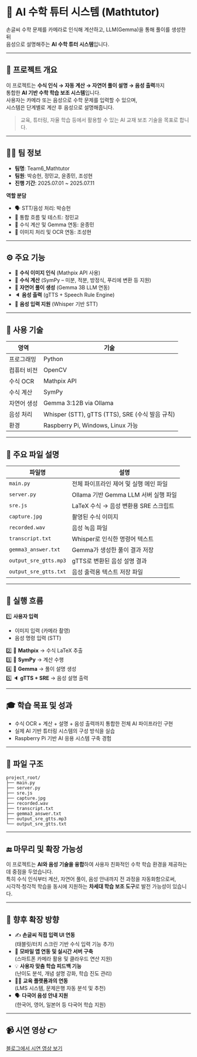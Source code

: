 # 🧮 AI 수학 튜터 시스템 (Mathtutor)

손글씨 수학 문제를 카메라로 인식해 계산하고, LLM(Gemma)을 통해 풀이를 생성한 뒤  
음성으로 설명해주는 **AI 수학 튜터 시스템**입니다.

---

## 📌 프로젝트 개요
이 프로젝트는 **수식 인식 → 자동 계산 → 자연어 풀이 설명 → 음성 출력**까지  
통합한 **AI 기반 수학 학습 보조 시스템**입니다.  
사용자는 카메라 또는 음성으로 수학 문제를 입력할 수 있으며,  
시스템은 단계별로 계산 후 음성으로 설명해줍니다.

> 교육, 튜터링, 자율 학습 등에서 활용할 수 있는 AI 교재 보조 기술을 목표로 합니다.

---

## 🧑‍💻 팀 정보
- **팀명**: Team6_Mathtutor  
- **팀원**: 박승헌, 정민교, 윤종민, 조성현  
- **진행 기간**: 2025.07.01 ~ 2025.07.11  

**역할 분담**
- 🗣️ STT/음성 처리: 박승헌  
- 🔄 통합 흐름 및 테스트: 정민교  
- 🧮 수식 계산 및 Gemma 연동: 윤종민  
- 📸 이미지 처리 및 OCR 연동: 조성현  

---

## ⚙️ 주요 기능
- 📸 **수식 이미지 인식** (Mathpix API 사용)  
- 🧠 **수식 계산** (SymPy – 미분, 적분, 방정식, 푸리에 변환 등 지원)  
- 💬 **자연어 풀이 생성** (Gemma 3B LLM 연동)  
- 🔈 **음성 출력** (gTTS + Speech Rule Engine)  
- 🎤 **음성 입력 지원** (Whisper 기반 STT)  

---

## 🧰 사용 기술
| 영역 | 기술 |
|------|------|
| 프로그래밍 | Python |
| 컴퓨터 비전 | OpenCV |
| 수식 OCR | Mathpix API |
| 수식 계산 | SymPy |
| 자연어 생성 | Gemma 3:12B via Ollama |
| 음성 처리 | Whisper (STT), gTTS (TTS), SRE (수식 발음 규칙) |
| 환경 | Raspberry Pi, Windows, Linux 가능 |

---

## 📁 주요 파일 설명
| 파일명 | 설명 |
|--------|------|
| `main.py` | 전체 파이프라인 제어 및 실행 메인 파일 |
| `server.py` | Ollama 기반 Gemma LLM 서버 실행 파일 |
| `sre.js` | LaTeX 수식 → 음성 변환용 SRE 스크립트 |
| `capture.jpg` | 촬영된 수식 이미지 |
| `recorded.wav` | 음성 녹음 파일 |
| `transcript.txt` | Whisper로 인식한 명령어 텍스트 |
| `gemma3_answer.txt` | Gemma가 생성한 풀이 결과 저장 |
| `output_sre_gtts.mp3` | gTTS로 변환된 음성 설명 결과 |
| `output_sre_gtts.txt` | 음성 출력용 텍스트 저장 파일 |

---

## 🚀 실행 흐름
1️⃣ **사용자 입력**  
   - 이미지 입력 (카메라 촬영)  
   - 음성 명령 입력 (STT)  

2️⃣ 📸 **Mathpix** → 수식 LaTeX 추출  
3️⃣ 🧮 **SymPy** → 계산 수행  
4️⃣ 🤖 **Gemma** → 풀이 설명 생성  
5️⃣ 🔈 **gTTS + SRE** → 음성 설명 출력  

---

## 🎓 학습 목표 및 성과
- 수식 OCR + 계산 + 설명 + 음성 출력까지 통합한 전체 AI 파이프라인 구현  
- 실제 AI 기반 튜터링 시스템의 구성 방식을 실습  
- Raspberry Pi 기반 AI 응용 시스템 구축 경험  

---

## 📂 파일 구조
```plaintext
project_root/
├── main.py
├── server.py
├── sre.js
├── capture.jpg
├── recorded.wav
├── transcript.txt
├── gemma3_answer.txt
├── output_sre_gtts.mp3
└── output_sre_gtts.txt
```
---

## 🔚 마무리 및 확장 가능성
이 프로젝트는 **AI와 음성 기술을 융합**하여 사용자 친화적인 수학 학습 환경을 제공하는 데 중점을 두었습니다.  
특히 수식 인식부터 계산, 자연어 풀이, 음성 안내까지 전 과정을 자동화함으로써,  
시각적·청각적 학습을 동시에 지원하는 **차세대 학습 보조 도구**로 발전 가능성이 있습니다.  

---

## 🔭 향후 확장 방향
- ✍️ **손글씨 직접 입력 UI 연동**  
  (태블릿/터치 스크린 기반 수식 입력 기능 추가)  
- 📶 **모바일 앱 연동 및 실시간 서버 구축**  
  (스마트폰 카메라 활용 및 클라우드 연산 지원)  
- 💡 **사용자 맞춤 학습 피드백 기능**  
  (난이도 분석, 개념 설명 강화, 학습 진도 관리)  
- 🧑‍🏫 **교육 플랫폼과의 연동**  
  (LMS 시스템, 문제은행 자동 분석 및 추천)  
- 🗣️ **다국어 음성 안내 지원**  
  (한국어, 영어, 일본어 등 다국어 학습 지원)  

---

## 📹 시연 영상 👉
[블로그에서 시연 영상 보기](https://blog.naver.com/PostView.naver?blogId=sssssssh17&Redirect=View&logNo=223931109704&categoryNo=1&isAfterWrite=true&isMrblogPost=false&isHappyBeanLeverage=true&contentLength=10476)
